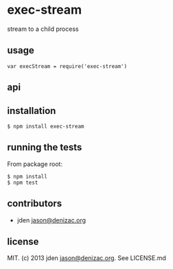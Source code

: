 # exec-stream
stream to a child process

## usage

    var execStream = require('exec-stream')

## api


## installation

    $ npm install exec-stream


## running the tests

From package root:

    $ npm install
    $ npm test


## contributors

- jden <jason@denizac.org>


## license

MIT. (c) 2013 jden <jason@denizac.org>. See LICENSE.md
